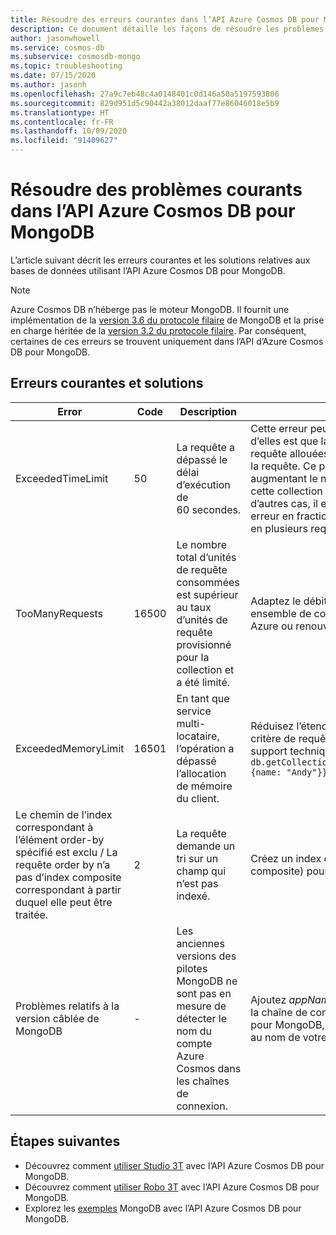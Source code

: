 ```yaml
---
title: Résoudre des erreurs courantes dans l’API Azure Cosmos DB pour MongoDB
description: Ce document détaille les façons de résoudre les problèmes couramment rencontrés dans l’API Azure Cosmos DB pour MongoDB.
author: jasonwhowell
ms.service: cosmos-db
ms.subservice: cosmosdb-mongo
ms.topic: troubleshooting
ms.date: 07/15/2020
ms.author: jasonh
ms.openlocfilehash: 27a9c7eb48c4a0148401c0d146a50a5197593806
ms.sourcegitcommit: 829d951d5c90442a38012daaf77e86046018e5b9
ms.translationtype: HT
ms.contentlocale: fr-FR
ms.lasthandoff: 10/09/2020
ms.locfileid: "91409627"
---
```

# <a name="troubleshoot-common-issues-in-azure-cosmos-dbs-api-for-mongodb"></a>Résoudre des problèmes courants dans l’API Azure Cosmos DB pour MongoDB

L’article suivant décrit les erreurs courantes et les solutions relatives aux bases de données utilisant l’API Azure Cosmos DB pour MongoDB.

>[!Note]
> Azure Cosmos DB n’héberge pas le moteur MongoDB. Il fournit une implémentation de la [version 3.6 du protocole filaire](mongodb-feature-support-36.md) de MongoDB et la prise en charge héritée de la [version 3.2 du protocole filaire](mongodb-feature-support.md). Par conséquent, certaines de ces erreurs se trouvent uniquement dans l’API d’Azure Cosmos DB pour MongoDB. 

## <a name="common-errors-and-solutions"></a>Erreurs courantes et solutions

| Error               | Code  | Description  | Solution  |
|---------------------|-------|--------------|-----------|
| ExceededTimeLimit   | 50 | La requête a dépassé le délai d’exécution de 60 secondes. | Cette erreur peut avoir plusieurs causes. L’une d’elles est que la capacité actuelle d’unités de requête allouées n’est pas suffisante pour traiter la requête. Ce problème peut être résolu en augmentant le nombre d’unités de requête de cette collection ou base de données. Dans d’autres cas, il est possible de contourner cette erreur en fractionnant une requête volumineuse en plusieurs requêtes plus petites. |
| TooManyRequests     | 16500 | Le nombre total d’unités de requête consommées est supérieur au taux d’unités de requête provisionné pour la collection et a été limité. | Adaptez le débit assigné à un conteneur ou à un ensemble de conteneurs à partir du portail Azure ou renouvelez l’opération. |
| ExceededMemoryLimit | 16501 | En tant que service multi-locataire, l’opération a dépassé l’allocation de mémoire du client. | Réduisez l’étendue de l’opération en fixant un critère de requête plus restrictif, ou contactez le support technique via le [portail Azure](https://portal.azure.com/?#blade/Microsoft_Azure_Support/HelpAndSupportBlade). Exemple : `db.getCollection('users').aggregate([{$match: {name: "Andy"}}, {$sort: {age: -1}}]))` |
| Le chemin de l’index correspondant à l’élément order-by spécifié est exclu / La requête order by n’a pas d’index composite correspondant à partir duquel elle peut être traitée. | 2 | La requête demande un tri sur un champ qui n’est pas indexé. | Créez un index correspondant (ou un index composite) pour la requête de tri tentée. |
| Problèmes relatifs à la version câblée de MongoDB | - | Les anciennes versions des pilotes MongoDB ne sont pas en mesure de détecter le nom du compte Azure Cosmos dans les chaînes de connexion. | Ajoutez *appName=@**accountName**@* à la fin de la chaîne de connexion de votre API Cosmos DB pour MongoDB, où ***accountName*** correspond au nom de votre compte Cosmos DB. |

## <a name="next-steps"></a>Étapes suivantes

- Découvrez comment [utiliser Studio 3T](mongodb-mongochef.md) avec l’API Azure Cosmos DB pour MongoDB.
- Découvrez comment [utiliser Robo 3T](mongodb-robomongo.md) avec l’API Azure Cosmos DB pour MongoDB.
- Explorez les [exemples](mongodb-samples.md) MongoDB avec l’API Azure Cosmos DB pour MongoDB.

